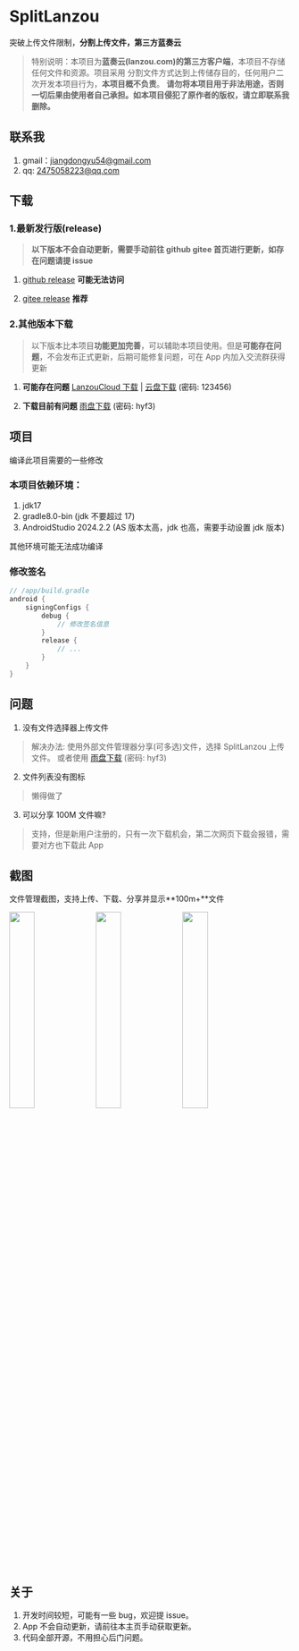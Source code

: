 # SplitLanzou

突破上传文件限制，**分割上传文件，第三方蓝奏云**

> 特别说明：本项目为**蓝奏云(lanzou.com)的第三方客户端**，本项目不存储任何文件和资源。项目采用
> 分割文件方式达到上传储存目的，任何用户二次开发本项目行为，**本项目概不负责**。
> **请勿将本项目用于非法用途，否则一切后果由使用者自己承担。如本项目侵犯了原作者的版权，请立即联系我删除。**

## 联系我

1. gmail：jiangdongyu54@gmail.com
2. qq: 2475058223@qq.com

## 下载

### 1.最新发行版(release)

> **以下版本不会自动更新，需要手动前往 github gitee 首页进行更新，如存在问题请提 issue**

1. [github release](https://github.com/Yu2002s/SplitLanzou/releases) **可能无法访问**

2. [gitee release](https://gitee.com/jdy2002/SplitLanzou/releases) **推荐**

### 2.其他版本下载

> 以下版本比本项目**功能更加完善**，可以辅助本项目使用。但是**可能存在问题**，不会发布正式更新，后期可能修复问题，可在
> App 内加入交流群获得更新

1. **可能存在问题** [LanzouCloud 下载](https://github.com/Yu2002s/LanzouCloud)
   |
   [云盘下载](https://jdy2002.lanzoue.com/b041496oj) (密码: 123456)

2. **下载目前有问题** [雨盘下载](https://jdy2002.lanzoue.com/b040cdb5g) (密码: hyf3)

## 项目

编译此项目需要的一些修改

### 本项目依赖环境：

1. jdk17
2. gradle8.0-bin (jdk 不要超过 17)
3. AndroidStudio 2024.2.2 (AS 版本太高，jdk 也高，需要手动设置 jdk 版本)

其他环境可能无法成功编译

### 修改签名

```gradle
// /app/build.gradle
android {
    signingConfigs {
        debug {
            // 修改签名信息
        }
        release {
            // ...
        }
    }
}
```

## 问题

1. 没有文件选择器上传文件

> 解决办法: 使用外部文件管理器分享(可多选)文件，选择 SplitLanzou 上传文件。
> 或者使用 [雨盘下载](https://jdy2002.lanzoue.com/b040cdb5g) (密码: hyf3)

2. 文件列表没有图标

> 懒得做了

3. 可以分享 100M 文件嘛?

> 支持，但是新用户注册的，只有一次下载机会，第二次网页下载会报错，需要对方也下载此 App

## 截图

文件管理截图，支持上传、下载、分享并显示**100m+**文件

<img src="https://s1.ax1x.com/2023/08/03/pPFeucj.png"  align = "center" width="30%"  />
<img src="https://s1.ax1x.com/2023/08/03/pPFen3Q.png"  align = "center"  width="30%" />
<img src="https://s1.ax1x.com/2023/08/03/pPFem9g.png"  align = "center"  width="30%" />

## 关于

1. 开发时间较短，可能有一些 bug，欢迎提 issue。
2. App 不会自动更新，请前往本主页手动获取更新。
3. 代码全部开源，不用担心后门问题。
